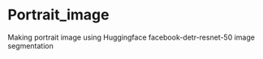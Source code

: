 # Portrait_image
Making portrait image using Huggingface facebook-detr-resnet-50 image segmentation
